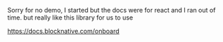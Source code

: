 Sorry for no demo, I started but the docs were for react and I ran out of time. but really like this library for us to use

<https://docs.blocknative.com/onboard>
